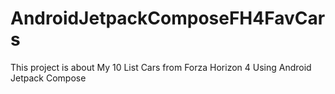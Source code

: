 # AndroidJetpackComposeFH4FavCars
This project is about My 10 List Cars from Forza Horizon 4 Using Android Jetpack Compose
